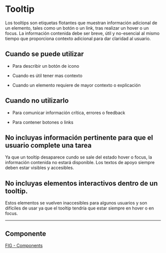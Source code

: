 # Tooltip

Los tooltips son etiquetas flotantes que muestran información adicional de un elemento, tales como un botón o un link, tras realizar un hover o un focus. La información contenida debe ser breve, útil y no-esencial al mismo tiempo que proporciona contexto adicional para dar claridad al usuario. 

## Cuando se puede utilizar

-   Para describir un botón de icono
    
-   Cuando es útil tener mas contexto
    
-   Cuando un elemento requiere de mayor contexto o explicación
    

## Cuando no utilizarlo

-   Para comunicar información crítica, errores o feedback
    
-   Para contener botones o links
    

## No incluyas información pertinente para que el usuario complete una tarea

Ya que un tooltip desaparece cundo se sale del estado hover o focus, la información contenida no estará disponible. Los textos de apoyo siempre deben estar visibles y accesibles.

## No incluyas elementos interactivos dentro de un tooltip. 

Estos elementos se vuelven inaccesibles para algunos usuarios y son difíciles de usar ya que el tooltip tendría que estar siempre en hover o en focus.

---

## Componente

[FIG - Components](https://www.figma.com/file/adTpzuue9VJyGt5D6bb45F/FIG---Components?node-id=2399%3A2643)